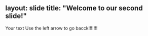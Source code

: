 layout: slide
title: "Welcome to our second slide!"
---
Your text
Use the left arrow to go bacck!!!!!!!
